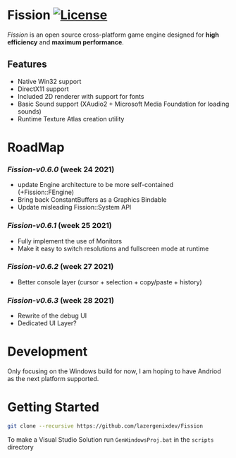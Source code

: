 # Fission [![License](https://img.shields.io/github/license/lazergenixdev/Fission?color=dodgerblue&style=plastic)](https://github.com/lazergenixdev/Fission/blob/master/LICENSE)
*Fission* is an open source cross-platform game engine designed for **high efficiency** and **maximum performance**.

## Features
- Native Win32 support
- DirectX11 support
- Included 2D renderer with support for fonts
- Basic Sound support (XAudio2 + Microsoft Media Foundation for loading sounds)
- Runtime Texture Atlas creation utility

# RoadMap
### *Fission-v0.6.0* (week 24 2021)
- update Engine architecture to be more self-contained (+Fission::FEngine)
- Bring back ConstantBuffers as a Graphics Bindable
- Update misleading Fission::System API
### *Fission-v0.6.1* (week 25 2021)
- Fully implement the use of Monitors
- Make it easy to switch resolutions and fullscreen mode at runtime
### *Fission-v0.6.2* (week 27 2021)
- Better console layer (cursor + selection + copy/paste + history)
### *Fission-v0.6.3* (week 28 2021)
- Rewrite of the debug UI
- Dedicated UI Layer?

# Development
Only focusing on the Windows build for now, I am hoping to have Andriod as the next platform supported.

# Getting Started
```sh
git clone --recursive https://github.com/lazergenixdev/Fission
```
To make a Visual Studio Solution run `GenWindowsProj.bat` in the `scripts` directory
